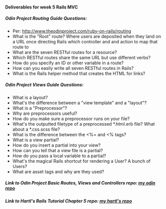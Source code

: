#### Deliverables for week 5 Rails MVC
##### Odin Project Routing Guide Questions:
- Per: http://www.theodinproject.com/ruby-on-rails/routing
- What is the "Root" route? Where users are deposited when they land on a URL once directing Rails which controller and and action to map that route to
- What are the seven RESTful routes for a resource?
- Which RESTful routes share the same URL but use different verbs?
- How do you specify an ID or other variable in a route?
- How can you easily write all seven RESTful routes in Rails?
- What is the Rails helper method that creates the HTML for links?

##### Odin Project Views Guide Questions:
- What is a layout?
- What's the difference between a "view template" and a "layout"?
- What is a "Preprocessor"?
- Why are preprocessors useful?
- How do you make sure a preprocessor runs on your file?
- What's the outputted filetype of a preprocessed *.html.erb file? What about a *.css.scss file?
- What is the difference between the <%= and <% tags?
- What is a view partial?
- How do you insert a partial into your view?
- How can you tell that a view file is a partial?
- How do you pass a local variable to a partial?
- What's the magical Rails shortcut for rendering a User? A bunch of Users?
- What are asset tags and why are they used?

##### Link to Odin Project Basic Routes, Views and Controllers repo: [my odin repo](<linkhere>)
##### Link to Hartl's Rails Tutorial Chapter 5 repo: [my hartl's repo](<linkhere>)
